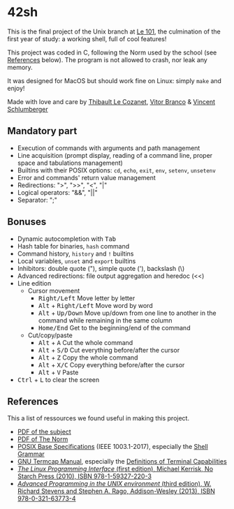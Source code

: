 # 42sh
This is the final project of the Unix branch at [Le 101](https://www.le-101.fr/), the culmination of the first year of study: a working shell, full of cool features!

This project was coded in C, following the Norm used by the school (see [References](#references) below). The program is not allowed to crash, nor leak any memory.

It was designed for MacOS but should work fine on Linux: simply `make` and enjoy!

Made with love and care by [Thibault Le Cozanet](https://github.com/lazareus-dev), [Vitor Branco](https://github.com/vbranco) & [Vincent Schlumberger](https://github.com/vischlum)

## Mandatory part
* Execution of commands with arguments and path management
* Line acquisition (prompt display, reading of a command line, proper space and tabulations management)
* Builtins with their POSIX options: `cd`, `echo`, `exit`, `env`, `setenv`, `unsetenv`
* Error and commands' return value management
* Redirections: ">", ">>", "<", "|"
* Logical operators: "&&", "||"
* Separator: ";"

## Bonuses
* Dynamic autocompletion with <kbd>Tab</kbd>
* Hash table for binaries, `hash` command
* Command history, `history` and `!` builtins
* Local variables, `unset` and `export` builtins
* Inhibitors: double quote ("), simple quote ('), backslash (\\)
* Advanced redirections: file output aggregation and heredoc (<<)
* Line edition
    * Cursor movement
        * <kbd>Right/Left</kbd> Move letter by letter
        * <kbd>Alt</kbd> + <kbd>Right/Left</kbd> Move word by word
        * <kbd>Alt</kbd> + <kbd>Up/Down</kbd> Move up/down from one line to another in the command while remaining in the same column
        * <kbd>Home/End</kbd> Get to the beginning/end of the command
    * Cut/copy/paste
        * <kbd>Alt</kbd> + <kbd>A</kbd> Cut the whole command
        * <kbd>Alt</kbd> + <kbd>S/D</kbd> Cut everything before/after the cursor
        * <kbd>Alt</kbd> + <kbd>Z</kbd> Copy the whole command
        * <kbd>Alt</kbd> + <kbd>X/C</kbd> Copy everything before/after the cursor
        * <kbd>Alt</kbd> + <kbd>V</kbd> Paste
* <kbd>Ctrl</kbd> + <kbd>L</kbd> to clear the screen

## References
This a list of ressources we found useful in making this project.
- [PDF of the subject](42sh.en.pdf)
- [PDF of The Norm](norme.en.pdf)
- [POSIX Base Specifications](http://pubs.opengroup.org/onlinepubs/9699919799/utilities/contents.html) (IEEE 1003.1-2017), especially the [Shell Grammar](http://pubs.opengroup.org/onlinepubs/9699919799/utilities/V3_chap02.html)
- [GNU Termcap Manual](https://www.gnu.org/software/termutils/manual/termcap-1.3/html_chapter/termcap_toc.html), especially the [Definitions of Terminal Capabilities](https://www.gnu.org/software/termutils/manual/termcap-1.3/html_chapter/termcap_4.html)
- [*The Linux Programming Interface* (first edition), Michael Kerrisk, No Starch Press (2010), ISBN 978-1-59327-220-3](https://nostarch.com/tlpi)
- [*Advanced Programming in the UNIX environment* (third edition), W. Richard Stevens and Stephen A. Rago, Addison-Wesley (2013), ISBN 978-0-321-63773-4](http://www.apuebook.com/apue3e.html)
